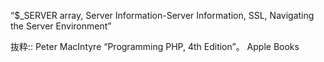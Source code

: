 “$_SERVER array, Server Information-Server Information, SSL, Navigating the Server Environment”

抜粋:: Peter MacIntyre  “Programming PHP, 4th Edition”。 Apple Books  
